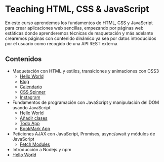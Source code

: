 # Teaching HTML, CSS & JavaScript

En este curso aprendemos los fundamentos de HTML, CSS y JavaScript para crear aplicaciones web sencillas, empezando por páginas web estáticas donde aprenderemos técnicas de maquetación y más adelante crearemos páginas con contenido dinámico ya sea por datos introducidos por el usuario como recogido de una API REST externa.

## Contenidos

* Maquetación con HTML y estilos, transiciones y animaciones con CSS3
  * <a href="https://github.com/miluna/teaching-html-css-js/tree/master/html-helloWorld">Hello World</a>
  * <a href="https://github.com/miluna/teaching-html-css-js/tree/master/html-blog">Blog</a>
  * <a href="https://github.com/miluna/teaching-html-css-js/tree/master/html-calendar">Calendario</a>
  * <a href="https://github.com/miluna/teaching-html-css-js/tree/master/html-spinner">CSS Spinner</a>
  * <a href="https://github.com/miluna/teaching-html-css-js/tree/master/html-instagram">Instagram</a>
* Fundamentos de programación con JavaScript y manipulación del DOM usando JavaScript
  * <a href="https://github.com/miluna/teaching-html-css-js/tree/master/javascript-helloWorld">Hello World</a>
  * <a href="https://github.com/miluna/teaching-html-css-js/tree/master/javascript-addClass">Añadir clases</a>
  * <a href="https://github.com/miluna/teaching-html-css-js/tree/master/javascript-todoApp">Todo App</a>
  * <a href="https://github.com/miluna/teaching-html-css-js/tree/master/javascript-bookmarkApp">BookMark App</a>  
* Peticiones AJAX con JavaScript, Promises, async/await y módulos de JavaScript
  * <a href="https://github.com/miluna/teaching-html-css-js/tree/master/javascript-fetchModules">Fetch Modules</a>
* Introducción a Nodejs y npm
 * <a href="https://github.com/miluna/teaching-html-css-js/tree/master/node-helloWorld">Hello World</a>
